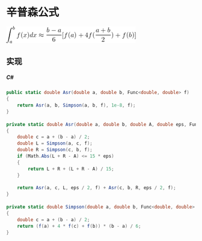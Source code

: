 # 辛普森公式

![\int_{a}^{b}f(x)dx \approx \frac{b-a}{6}[f(a) + 4f(\frac{a+b}{2}) + f(b)]](1.gif)

## 实现

##### C#
``` C#
public static double Asr(double a, double b, Func<double, double> f)
{
    return Asr(a, b, Simpson(a, b, f), 1e-8, f);
}

private static double Asr(double a, double b, double A, double eps, Func<double, double> f)
{
    double c = a + (b - a) / 2;
    double L = Simpson(a, c, f);
    double R = Simpson(c, b, f);
    if (Math.Abs(L + R - A) <= 15 * eps)
    {
        return L + R + (L + R - A) / 15;
    }

    return Asr(a, c, L, eps / 2, f) + Asr(c, b, R, eps / 2, f);
}

private static double Simpson(double a, double b, Func<double, double> f)
{
    double c = a + (b - a) / 2;
    return (f(a) + 4 * f(c) + f(b)) * (b - a) / 6;
}
```